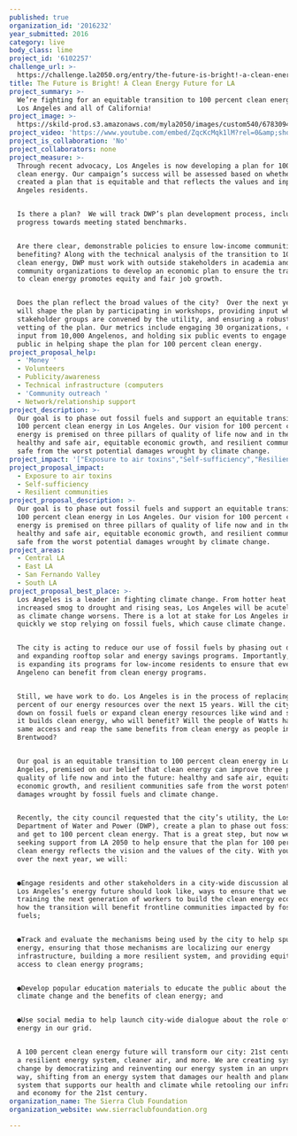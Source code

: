 ```yaml
---
published: true
organization_id: '2016232'
year_submitted: 2016
category: live
body_class: lime
project_id: '6102257'
challenge_url: >-
  https://challenge.la2050.org/entry/the-future-is-bright!-a-clean-energy-future-for-la
title: The Future is Bright! A Clean Energy Future for LA
project_summary: >-
  We’re fighting for an equitable transition to 100 percent clean energy across
  Los Angeles and all of California!
project_image: >-
  https://skild-prod.s3.amazonaws.com/myla2050/images/custom540/6783094165741-team89.jpg
project_video: 'https://www.youtube.com/embed/ZqcKcMqk1lM?rel=0&amp;showinfo=0'
project_is_collaboration: 'No'
project_collaborators: none
project_measure: >-
  Through recent advocacy, Los Angeles is now developing a plan for 100 percent
  clean energy. Our campaign’s success will be assessed based on whether DWP has
  created a plan that is equitable and that reflects the values and input of Los
  Angeles residents. 


  Is there a plan?  We will track DWP’s plan development process, including
  progress towards meeting stated benchmarks.  


  Are there clear, demonstrable policies to ensure low-income communities are
  benefiting? Along with the technical analysis of the transition to 100 percent
  clean energy, DWP must work with outside stakeholders in academia and
  community organizations to develop an economic plan to ensure the transition
  to clean energy promotes equity and fair job growth. 


  Does the plan reflect the broad values of the city?  Over the next year, we
  will shape the plan by participating in workshops, providing input when
  stakeholder groups are convened by the utility, and ensuring a robust public
  vetting of the plan. Our metrics include engaging 30 organizations, collecting
  input from 10,000 Angelenos, and holding six public events to engage the
  public in helping shape the plan for 100 percent clean energy.
project_proposal_help:
  - 'Money '
  - Volunteers
  - Publicity/awareness
  - Technical infrastructure (computers
  - 'Community outreach '
  - Network/relationship support
project_description: >-
  Our goal is to phase out fossil fuels and support an equitable transition to
  100 percent clean energy in Los Angeles. Our vision for 100 percent clean
  energy is premised on three pillars of quality of life now and in the future:
  healthy and safe air, equitable economic growth, and resilient communities
  safe from the worst potential damages wrought by climate change.
project_impact: '["Exposure to air toxins","Self-sufficiency","Resilient communities"]'
project_proposal_impact:
  - Exposure to air toxins
  - Self-sufficiency
  - Resilient communities
project_proposal_description: >-
  Our goal is to phase out fossil fuels and support an equitable transition to
  100 percent clean energy in Los Angeles. Our vision for 100 percent clean
  energy is premised on three pillars of quality of life now and in the future:
  healthy and safe air, equitable economic growth, and resilient communities
  safe from the worst potential damages wrought by climate change.
project_areas:
  - Central LA
  - East LA
  - San Fernando Valley
  - South LA
project_proposal_best_place: >-
  Los Angeles is a leader in fighting climate change. From hotter heat waves and
  increased smog to drought and rising seas, Los Angeles will be acutely damaged
  as climate change worsens. There is a lot at stake for Los Angeles in how
  quickly we stop relying on fossil fuels, which cause climate change. 


  The city is acting to reduce our use of fossil fuels by phasing out dirty coal
  and expanding rooftop solar and energy savings programs. Importantly, the city
  is expanding its programs for low-income residents to ensure that every
  Angeleno can benefit from clean energy programs.


  Still, we have work to do. Los Angeles is in the process of replacing 70
  percent of our energy resources over the next 15 years. Will the city double
  down on fossil fuels or expand clean energy resources like wind and solar? As
  it builds clean energy, who will benefit? Will the people of Watts have the
  same access and reap the same benefits from clean energy as people in
  Brentwood? 


  Our goal is an equitable transition to 100 percent clean energy in Los
  Angeles, premised on our belief that clean energy can improve three pillars of
  quality of life now and into the future: healthy and safe air, equitable
  economic growth, and resilient communities safe from the worst potential
  damages wrought by fossil fuels and climate change. 


  Recently, the city council requested that the city’s utility, the Los Angeles
  Department of Water and Power (DWP), create a plan to phase out fossil fuels
  and get to 100 percent clean energy. That is a great step, but now we are
  seeking support from LA 2050 to help ensure that the plan for 100 percent
  clean energy reflects the vision and the values of the city. With your support
  over the next year, we will: 


  ●Engage residents and other stakeholders in a city-wide discussion about what
  Los Angeles’s energy future should look like, ways to ensure that we are 
  training the next generation of workers to build the clean energy economy, and
  how the transition will benefit frontline communities impacted by fossil
  fuels;


  ●Track and evaluate the mechanisms being used by the city to help spur clean
  energy, ensuring that those mechanisms are localizing our energy
  infrastructure, building a more resilient system, and providing equitable
  access to clean energy programs; 


  ●Develop popular education materials to educate the public about the impact of
  climate change and the benefits of clean energy; and


  ●Use social media to help launch city-wide dialogue about the role of clean
  energy in our grid.


  A 100 percent clean energy future will transform our city: 21st century jobs,
  a resilient energy system, cleaner air, and more. We are creating systemic
  change by democratizing and reinventing our energy system in an unprecedented
  way, shifting from an energy system that damages our health and planet to a
  system that supports our health and climate while retooling our infrastructure
  and economy for the 21st century.
organization_name: The Sierra Club Foundation
organization_website: www.sierraclubfoundation.org

---
```

